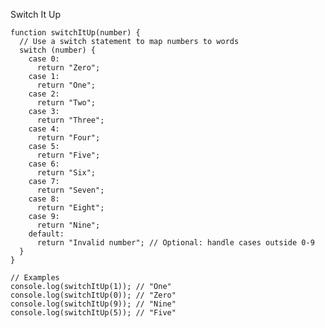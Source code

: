 Switch It Up

    function switchItUp(number) {
      // Use a switch statement to map numbers to words
      switch (number) {
        case 0:
          return "Zero";
        case 1:
          return "One";
        case 2:
          return "Two";
        case 3:
          return "Three";
        case 4:
          return "Four";
        case 5:
          return "Five";
        case 6:
          return "Six";
        case 7:
          return "Seven";
        case 8:
          return "Eight";
        case 9:
          return "Nine";
        default:
          return "Invalid number"; // Optional: handle cases outside 0-9
      }
    }
    
    // Examples
    console.log(switchItUp(1)); // "One"
    console.log(switchItUp(0)); // "Zero"
    console.log(switchItUp(9)); // "Nine"
    console.log(switchItUp(5)); // "Five"

